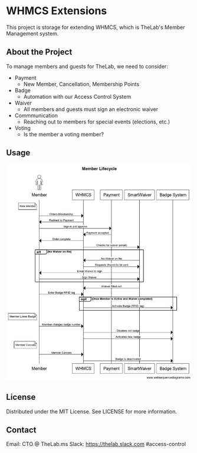 # WHMCS Extensions

This project is storage for extending WHMCS, which is TheLab's Member Management system.

## About the Project

To manage members and guests for TheLab, we need to consider:
* Payment
  * New Member, Cancellation, Membership Points
* Badge
  * Automation with our Access Control System
* Waiver
  * All members and guests must sign an electronic waiver
* Commmunication
  * Reaching out to members for special events (elections, etc.)
* Voting
  * Is the member a voting member?


## Usage

![Member Message Flow](web-sequence-diagrams/member-message-flow.png)

## License

Distributed under the MIT License. See LICENSE for more information.

## Contact

Email: CTO @ TheLab.ms
Slack: https://thelab.slack.com #access-control 

